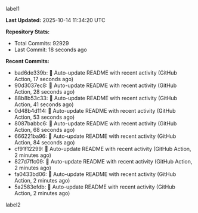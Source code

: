 
label1 
<!-- ACTIVITY_START -->
**Last Updated:** 2025-10-14 11:34:20 UTC

**Repository Stats:**
- Total Commits: 92929
- Last Commit: 18 seconds ago

**Recent Commits:**
- bad6de339b: 🤖 Auto-update README with recent activity (GitHub Action, 17 seconds ago)
- 90d3037ec8: 🤖 Auto-update README with recent activity (GitHub Action, 28 seconds ago)
- 88b8b53c33: 🤖 Auto-update README with recent activity (GitHub Action, 41 seconds ago)
- 0d48b4d114: 🤖 Auto-update README with recent activity (GitHub Action, 53 seconds ago)
- 8087babbc6: 🤖 Auto-update README with recent activity (GitHub Action, 68 seconds ago)
- 666221ba96: 🤖 Auto-update README with recent activity (GitHub Action, 84 seconds ago)
- cf91f12299: 🤖 Auto-update README with recent activity (GitHub Action, 2 minutes ago)
- 827d7ffc09: 🤖 Auto-update README with recent activity (GitHub Action, 2 minutes ago)
- fa0433bd06: 🤖 Auto-update README with recent activity (GitHub Action, 2 minutes ago)
- 5a2583efdb: 🤖 Auto-update README with recent activity (GitHub Action, 2 minutes ago)
<!-- ACTIVITY_END -->

label2
